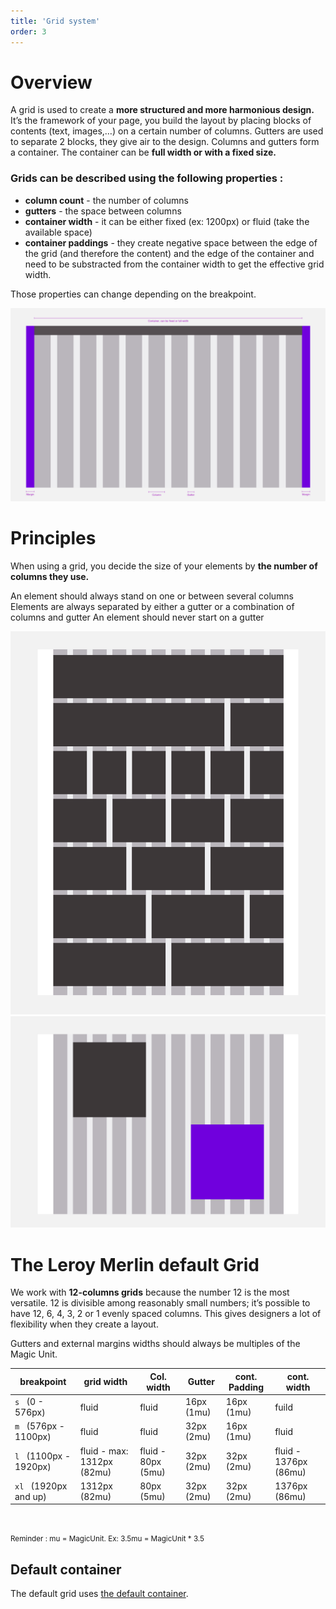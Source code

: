 ```yaml
---
title: 'Grid system'
order: 3
---
```


# Overview

A grid is used to create a **more structured and more harmonious design.** It’s the framework of your page, you build the layout by placing blocks of contents (text, images,…) on a certain number of columns.
Gutters are used to separate 2 blocks, they give air to the design.
Columns and gutters form a container. The container can be **full width or with a fixed size.**

### Grids can be described using the following properties :

- **column count** - the number of columns
- **gutters** - the space between columns
- **container width** - it can be either fixed (ex: 1200px) or fluid (take the available space)
- **container paddings** - they create negative space between the edge of the grid (and therefore the content) and the edge of the container and need to be substracted from the container width to get the effective grid width.

Those properties can change depending on the breakpoint.

![GridAnatomy](GridAnatomy.png)

# Principles

When using a grid, you decide the size of your elements by **the number of columns they use.**

<hintitem>
    An element should always stand on one or between several columns
</hintitem>
<hintitem>
    Elements are always separated by either a gutter or a combination of columns and gutter
</hintitem>
<hintitem dont="true">
    An element should never start on a gutter
</hintitem>

<br>

![GridPossibilities](GridPossibilities.png)
![GridSpacing](GridSpacing.png)

# The Leroy Merlin default Grid

We work with **12-columns grids** because the number 12 is the most versatile. 12 is divisible among reasonably small numbers; it’s possible to have 12, 6, 4, 3, 2 or 1 evenly spaced columns. This gives designers a lot of flexibility when they create a layout.

<hintitem>
    Gutters and external margins widths should always be multiples of the Magic Unit.
</hintitem>

<br>

| breakpoint                   | grid width                 | Col. width         | Gutter     | cont. Padding | cont. width           |
| ---------------------------- | -------------------------- | ------------------ | ---------- | ------------- | --------------------- |
| `s` &nbsp; (0 - 576px)       | fluid                      | fluid              | 16px (1mu) | 16px (1mu)    | fuild                 |
| `m` &nbsp; (576px - 1100px)  | fluid                      | fluid              | 32px (2mu) | 16px (1mu)    | fluid                 |
| `l` &nbsp; (1100px - 1920px) | fluid - max: 1312px (82mu) | fluid - 80px (5mu) | 32px (2mu) | 32px (2mu)    | fluid - 1376px (86mu) |
| `xl` &nbsp; (1920px and up)  | 1312px (82mu)              | 80px (5mu)         | 32px (2mu) | 32px (2mu)    | 1376px (86mu)         |

<br>

<small>Reminder : mu = MagicUnit. Ex: 3.5mu = MagicUnit \* 3.5</small>

## Default container

The default grid uses [the default container](/Foundations/Layout/Container/).

<br>
